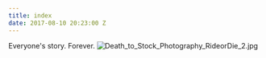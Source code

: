 ```yaml
---
title: index
date: 2017-08-10 20:23:00 Z
---
```


Everyone's story. Forever.
![Death_to_Stock_Photography_RideorDie_2.jpg](/uploads/Death_to_Stock_Photography_RideorDie_2.jpg)